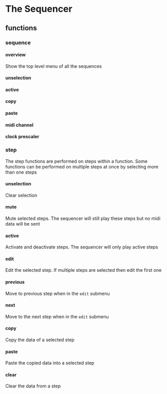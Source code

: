 # The Sequencer

## functions

### sequence

#### overview

Show the top level menu of all the sequences

#### unselection

#### active

#### copy

#### paste

#### midi channel

#### clock prescaler

### step

The step functions are performed on steps within a function. Some functions can
be performed on multiple steps at once by selecting more than one steps

#### unselection

Clear selection

#### mute

Mute selected steps. The sequencer will still play these steps but no midi data
will be sent

#### active

Activate and deactivate steps. The sequencer will only play active steps

#### edit

Edit the selected step. If multiple steps are selected then edit the first one

#### previous

Move to previous step when in the `edit` submenu

#### next

Move to the next step when in the `edit` submenu

#### copy

Copy the data of a selected step

#### paste

Paste the copied data into a selected step

#### clear

Clear the data from a step